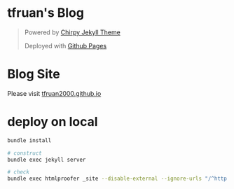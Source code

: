 # tfruan's Blog

> Powered by [Chirpy Jekyll Theme](https://github.com/cotes2020/jekyll-theme-chirpy)
>
> Deployed with [Github Pages](https://pages.github.com/)

# Blog Site

Please visit [tfruan2000.github.io](https://tfruan2000.github.io/)

# deploy on local

```bash
bundle install

# construct
bundle exec jekyll server

# check
bundle exec htmlproofer _site --disable-external --ignore-urls "/^http:\/\/127.0.0.1/,/^http:\/\/0.0.0.0/,/^http:\/\/localhost/"
```